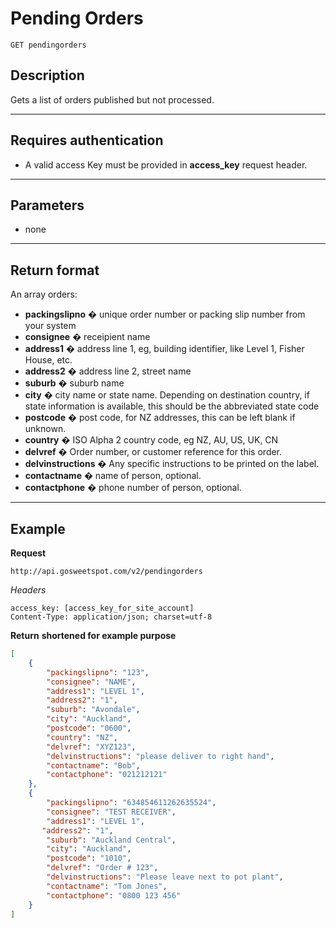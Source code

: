 # Pending Orders

    GET pendingorders

## Description
Gets a list of orders published but not processed.

***

## Requires authentication
* A valid access Key must be provided in **access_key** request header.

***

## Parameters
- none

***

## Return format
An array orders:

- **packingslipno** � unique order number or packing slip number from your system
- **consignee** � receipient name
- **address1** � address line 1, eg, building identifier, like Level 1, Fisher House, etc.
- **address2** � address line 2, street name
- **suburb** � suburb name
- **city** � city name or state name. Depending on destination country, if state information is available, this should be the abbreviated state code
- **postcode** � post code, for NZ addresses, this can be left blank if unknown.
- **country** � ISO Alpha 2 country code, eg NZ, AU, US, UK, CN
- **delvref** � Order number, or customer reference for this order. 
- **delvinstructions** � Any specific instructions to be printed on the label.
- **contactname** � name of person, optional.
- **contactphone** � phone number of person, optional.

***

## Example
**Request**

    http://api.gosweetspot.com/v2/pendingorders

*Headers*

    access_key: [access_key_for_site_account]
    Content-Type: application/json; charset=utf-8

        
**Return** __shortened for example purpose__
``` json
[
    {
        "packingslipno": "123",
        "consignee": "NAME",
        "address1": "LEVEL 1",
        "address2": "1",
        "suburb": "Avondale",
        "city": "Auckland",
        "postcode": "0600",
        "country": "NZ",
        "delvref": "XYZ123",
        "delvinstructions": "please deliver to right hand",
        "contactname": "Bob",
        "contactphone": "021212121"
    },
    {
        "packingslipno": "634854611262635524",
        "consignee": "TEST RECEIVER",
        "address1": "LEVEL 1",
       "address2": "1",
        "suburb": "Auckland Central",
        "city": "Auckland",
        "postcode": "1010",
        "delvref": "Order # 123",
        "delvinstructions": "Please leave next to pot plant",
        "contactname": "Tom Jones",
        "contactphone": "0800 123 456"
    }
]

```

